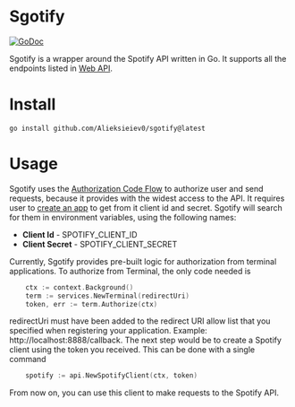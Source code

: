 # Sgotify

[![GoDoc](https://pkg.go.dev/badge/github.com/Alieksieiev0/sgotify?status.svg)](https://godoc.org/github.com/Alieksieiev0/sgotify)

Sgotify is a wrapper around the Spotify API written in Go. It supports all the endpoints listed in [Web API](https://developer.spotify.com/web-api/).

# Install

```
go install github.com/Alieksieiev0/sgotify@latest
```

# Usage
Sgotify uses the [Authorization Code Flow](https://developer.spotify.com/documentation/web-api/tutorials/code-flow) to authorize user and send requests, because it provides with the widest access to the API. 
It requires user to [create an app](https://developer.spotify.com/documentation/web-api/tutorials/getting-started#create-an-app) to get from it client id and secret. Sgotify will search for them in environment variables, using the following names:

- **Client Id** - SPOTIFY_CLIENT_ID
- **Client Secret** - SPOTIFY_CLIENT_SECRET

Currently, Sgotify provides pre-built logic for authorization from terminal applications. To authorize from Terminal, the only code needed is


````Go
	ctx := context.Background()
	term := services.NewTerminal(redirectUri)
	token, err := term.Authorize(ctx)
````
redirectUri must have been added to the redirect URI allow list that you specified when registering your application. Example: http://localhost:8888/callback. 
The next step would be to create a Spotify client using the token you received. This can be done with a single command

````Go
	spotify := api.NewSpotifyClient(ctx, token)
````

From now on, you can use this client to make requests to the Spotify API.
